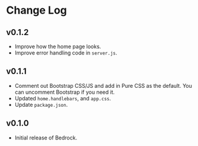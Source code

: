# Change Log
## v0.1.2
* Improve how the home page looks.
* Improve error handling code in `server.js`.

## v0.1.1
* Comment out Bootstrap CSS/JS and add in Pure CSS as the default. You can uncomment Bootstrap if you need it.
* Updated `home.handlebars`, and `app.css`.
* Update `package.json`.

## v0.1.0
* Initial release of Bedrock.

